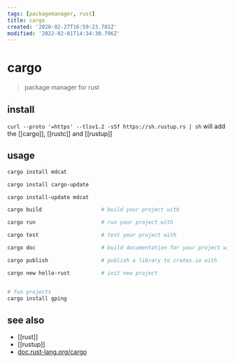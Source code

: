 ```yaml
---
tags: [packagemanager, rust]
title: cargo
created: '2020-02-27T16:59:23.781Z'
modified: '2022-02-01T14:34:30.796Z'
---
```


# cargo

> package manager for rust

## install

`curl --proto '=https' --tlsv1.2 -sSf https://sh.rustup.rs | sh` will add the [[cargo]], [[rustc]] and [[rustup]]

## usage

```sh
cargo install mdcat

cargo install cargo-update

cargo install-update mdcat

cargo build                   # build your project with 

cargo run                     # run your project with 

cargo test                    # test your project with 

cargo doc                     # build documentation for your project with 

cargo publish                 # publish a library to crates.io with 

cargo new hello-rust          # init new project


# fun projects
cargo install gping
```

## see also

- [[rust]]
- [[rustup]]
- [doc.rust-lang.org/cargo](https://doc.rust-lang.org/cargo/index.html)
